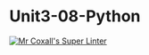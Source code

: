 # Unit3-08-Python
[![Mr Coxall's Super Linter](https://github.com/ICS3U-C-Programming-DylanMuta007/Assign-02-Python/workflows/Mr%20Coxall's%20Super%20Linter/badge.svg)](https://github.com/ICS3U-C-Programming-DylanMuta007/Assign-02-Python/actions/)
